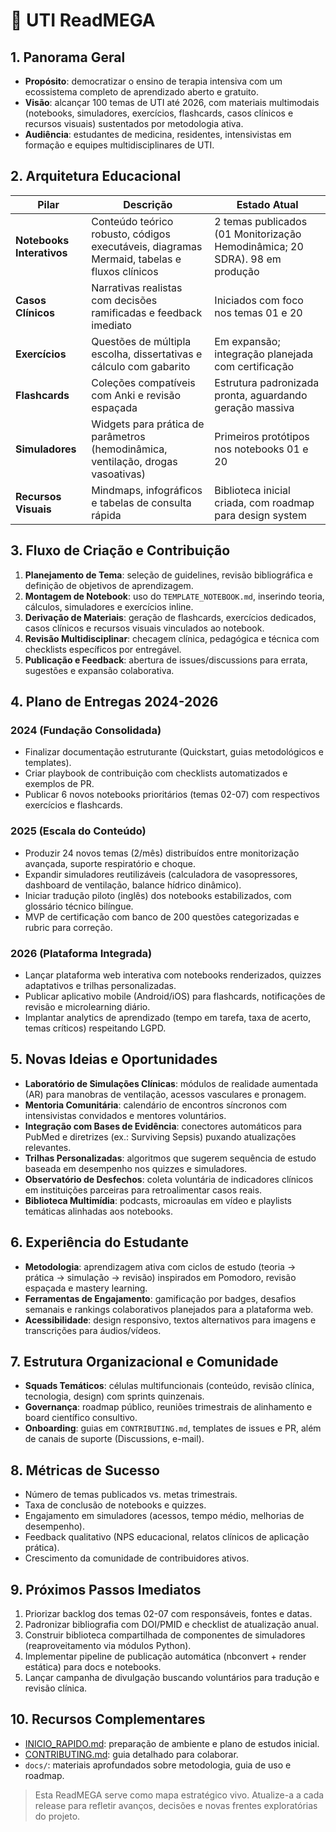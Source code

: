 # 🧠 UTI ReadMEGA

## 1. Panorama Geral
- **Propósito**: democratizar o ensino de terapia intensiva com um ecossistema completo de aprendizado aberto e gratuito.
- **Visão**: alcançar 100 temas de UTI até 2026, com materiais multimodais (notebooks, simuladores, exercícios, flashcards, casos clínicos e recursos visuais) sustentados por metodologia ativa.
- **Audiência**: estudantes de medicina, residentes, intensivistas em formação e equipes multidisciplinares de UTI.

## 2. Arquitetura Educacional
| Pilar | Descrição | Estado Atual |
|-------|-----------|--------------|
| **Notebooks Interativos** | Conteúdo teórico robusto, códigos executáveis, diagramas Mermaid, tabelas e fluxos clínicos | 2 temas publicados (01 Monitorização Hemodinâmica; 20 SDRA). 98 em produção |
| **Casos Clínicos** | Narrativas realistas com decisões ramificadas e feedback imediato | Iniciados com foco nos temas 01 e 20 |
| **Exercícios** | Questões de múltipla escolha, dissertativas e cálculo com gabarito | Em expansão; integração planejada com certificação |
| **Flashcards** | Coleções compatíveis com Anki e revisão espaçada | Estrutura padronizada pronta, aguardando geração massiva |
| **Simuladores** | Widgets para prática de parâmetros (hemodinâmica, ventilação, drogas vasoativas) | Primeiros protótipos nos notebooks 01 e 20 |
| **Recursos Visuais** | Mindmaps, infográficos e tabelas de consulta rápida | Biblioteca inicial criada, com roadmap para design system |

## 3. Fluxo de Criação e Contribuição
1. **Planejamento de Tema**: seleção de guidelines, revisão bibliográfica e definição de objetivos de aprendizagem.
2. **Montagem de Notebook**: uso do `TEMPLATE_NOTEBOOK.md`, inserindo teoria, cálculos, simuladores e exercícios inline.
3. **Derivação de Materiais**: geração de flashcards, exercícios dedicados, casos clínicos e recursos visuais vinculados ao notebook.
4. **Revisão Multidisciplinar**: checagem clínica, pedagógica e técnica com checklists específicos por entregável.
5. **Publicação e Feedback**: abertura de issues/discussions para errata, sugestões e expansão colaborativa.

## 4. Plano de Entregas 2024-2026
### 2024 (Fundação Consolidada)
- Finalizar documentação estruturante (Quickstart, guias metodológicos e templates).
- Criar playbook de contribuição com checklists automatizados e exemplos de PR.
- Publicar 6 novos notebooks prioritários (temas 02-07) com respectivos exercícios e flashcards.

### 2025 (Escala do Conteúdo)
- Produzir 24 novos temas (2/mês) distribuídos entre monitorização avançada, suporte respiratório e choque.
- Expandir simuladores reutilizáveis (calculadora de vasopressores, dashboard de ventilação, balance hídrico dinâmico).
- Iniciar tradução piloto (inglês) dos notebooks estabilizados, com glossário técnico bilíngue.
- MVP de certificação com banco de 200 questões categorizadas e rubric para correção.

### 2026 (Plataforma Integrada)
- Lançar plataforma web interativa com notebooks renderizados, quizzes adaptativos e trilhas personalizadas.
- Publicar aplicativo mobile (Android/iOS) para flashcards, notificações de revisão e microlearning diário.
- Implantar analytics de aprendizado (tempo em tarefa, taxa de acerto, temas críticos) respeitando LGPD.

## 5. Novas Ideias e Oportunidades
- **Laboratório de Simulações Clínicas**: módulos de realidade aumentada (AR) para manobras de ventilação, acessos vasculares e pronagem.
- **Mentoria Comunitária**: calendário de encontros síncronos com intensivistas convidados e mentores voluntários.
- **Integração com Bases de Evidência**: conectores automáticos para PubMed e diretrizes (ex.: Surviving Sepsis) puxando atualizações relevantes.
- **Trilhas Personalizadas**: algoritmos que sugerem sequência de estudo baseada em desempenho nos quizzes e simuladores.
- **Observatório de Desfechos**: coleta voluntária de indicadores clínicos em instituições parceiras para retroalimentar casos reais.
- **Biblioteca Multimídia**: podcasts, microaulas em vídeo e playlists temáticas alinhadas aos notebooks.

## 6. Experiência do Estudante
- **Metodologia**: aprendizagem ativa com ciclos de estudo (teoria → prática → simulação → revisão) inspirados em Pomodoro, revisão espaçada e mastery learning.
- **Ferramentas de Engajamento**: gamificação por badges, desafios semanais e rankings colaborativos planejados para a plataforma web.
- **Acessibilidade**: design responsivo, textos alternativos para imagens e transcrições para áudios/vídeos.

## 7. Estrutura Organizacional e Comunidade
- **Squads Temáticos**: células multifuncionais (conteúdo, revisão clínica, tecnologia, design) com sprints quinzenais.
- **Governança**: roadmap público, reuniões trimestrais de alinhamento e board científico consultivo.
- **Onboarding**: guias em `CONTRIBUTING.md`, templates de issues e PR, além de canais de suporte (Discussions, e-mail).

## 8. Métricas de Sucesso
- Número de temas publicados vs. metas trimestrais.
- Taxa de conclusão de notebooks e quizzes.
- Engajamento em simuladores (acessos, tempo médio, melhorias de desempenho).
- Feedback qualitativo (NPS educacional, relatos clínicos de aplicação prática).
- Crescimento da comunidade de contribuidores ativos.

## 9. Próximos Passos Imediatos
1. Priorizar backlog dos temas 02-07 com responsáveis, fontes e datas.
2. Padronizar bibliografia com DOI/PMID e checklist de atualização anual.
3. Construir biblioteca compartilhada de componentes de simuladores (reaproveitamento via módulos Python).
4. Implementar pipeline de publicação automática (nbconvert + render estática) para docs e notebooks.
5. Lançar campanha de divulgação buscando voluntários para tradução e revisão clínica.

## 10. Recursos Complementares
- [INICIO_RAPIDO.md](INICIO_RAPIDO.md): preparação de ambiente e plano de estudos inicial.
- [CONTRIBUTING.md](CONTRIBUTING.md): guia detalhado para colaborar.
- `docs/`: materiais aprofundados sobre metodologia, guia de uso e roadmap.

> Esta ReadMEGA serve como mapa estratégico vivo. Atualize-a a cada release para refletir avanços, decisões e novas frentes exploratórias do projeto.
